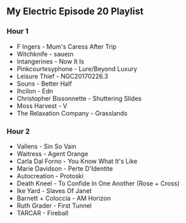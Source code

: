 ## My Electric Episode 20 Playlist

### Hour 1
* F Ingers - Mum's Caress After Trip
* Witchknife - saʊeɪn
* Intangerines - Now It Is
* Pinkcourtesyphone - Lure/Beyond Luxury
* Leisure Thief - NGC20170226.3
* Souns - Better Half
* Ihcilon - Edn
* Christopher Bissonnette - Shuttering Slides
* Moss Harvest - V
* The Relaxation Company - Grasslands

### Hour 2
* Vallens - Sin So Vain
* Waitress - Agent Orange
* Carla Dal Forno - You Know What It's Like
* Marie Davidson - Perte D'Identite
* Autocreation - Protoski
* Death Kneel - To Confide In One Another (Rose + Cross)
* Ike Yard - Slaves Of Janet
* Barnett + Coloccia - AM Horizon
* Ruth Grader - First Tunnel
* TARCAR - Fireball